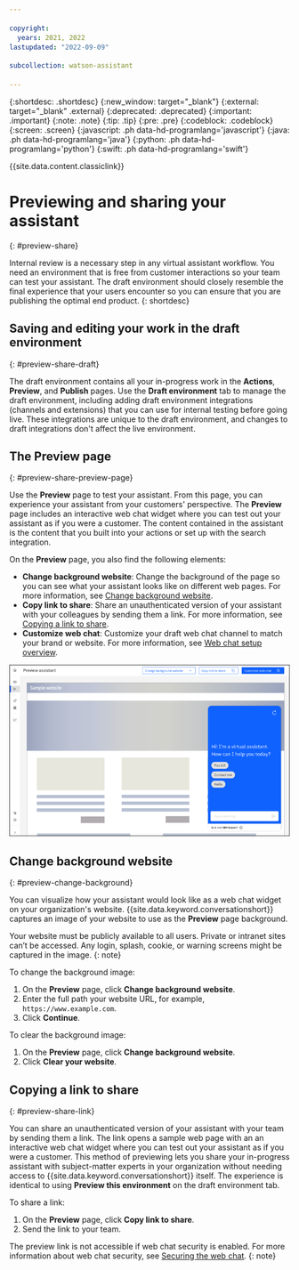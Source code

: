 ```yaml
---

copyright:
  years: 2021, 2022
lastupdated: "2022-09-09"

subcollection: watson-assistant

---
```


{:shortdesc: .shortdesc}
{:new_window: target="_blank"}
{:external: target="_blank" .external}
{:deprecated: .deprecated}
{:important: .important}
{:note: .note}
{:tip: .tip}
{:pre: .pre}
{:codeblock: .codeblock}
{:screen: .screen}
{:javascript: .ph data-hd-programlang='javascript'}
{:java: .ph data-hd-programlang='java'}
{:python: .ph data-hd-programlang='python'}
{:swift: .ph data-hd-programlang='swift'}

{{site.data.content.classiclink}}

# Previewing and sharing your assistant
{: #preview-share}

Internal review is a necessary step in any virtual assistant workflow. You need an environment that is free from customer interactions so your team can test your assistant. The draft environment should closely resemble the final experience that your users encounter so you can ensure that you are publishing the optimal end product.
{: shortdesc}

## Saving and editing your work in the draft environment
{: #preview-share-draft}

The draft environment contains all your in-progress work in the **Actions**, **Preview**, and **Publish** pages. Use the **Draft environment** tab to manage the draft environment, including adding draft environment integrations (channels and extensions) that you can use for internal testing before going live. These integrations are unique to the draft environment, and changes to draft integrations don't affect the live environment.

## The Preview page
{: #preview-share-preview-page}

Use the **Preview** page to test your assistant. From this page, you can experience your assistant from your customers' perspective. The **Preview** page includes an interactive web chat widget where you can test out your assistant as if you were a customer. The content contained in the assistant is the content that you built into your actions or set up with the search integration. 

On the **Preview** page, you also find the following elements:
- **Change background website**: Change the background of the page so you can see what your assistant looks like on different web pages. For more information, see [Change background website](#preview-change-background).
- **Copy link to share**: Share an unauthenticated version of your assistant with your colleagues by sending them a link. For more information, see [Copying a link to share](#preview-share-link).
- **Customize web chat**: Customize your draft web chat channel to match your brand or website. For more information, see [Web chat setup overview](/docs/watson-assistant?topic=watson-assistant-web-chat-config).

![Image of the Preview page](images/preview-page.png)

## Change background website
{: #preview-change-background}

You can visualize how your assistant would look like as a web chat widget on your organization's website. {{site.data.keyword.conversationshort}} captures an image of your website to use as the **Preview** page background. 

Your website must be publicly available to all users. Private or intranet sites can’t be accessed. Any login, splash, cookie, or warning screens might be captured in the image.
{: note}

To change the background image:

1. On the **Preview** page, click **Change background website**. 
1. Enter the full path your website URL, for example, `https://www.example.com`.
1. Click **Continue**.

To clear the background image:
1. On the **Preview** page, click **Change background website**. 
1. Click **Clear your website**.

## Copying a link to share
{: #preview-share-link}

You can share an unauthenticated version of your assistant with your team by sending them a link. The link opens a sample web page with an an interactive web chat widget where you can test out your assistant as if you were a customer. This method of previewing lets you share your in-progress assistant with subject-matter experts in your organization without needing access to {{site.data.keyword.conversationshort}} itself. The experience is identical to using **Preview this environment** on the draft environment tab.

To share a link:
1. On the **Preview** page, click **Copy link to share**.
1. Send the link to your team.

The preview link is not accessible if web chat security is enabled. For more information about web chat security, see [Securing the web chat](/docs/watson-assistant?topic=watson-assistant-web-chat-security).
{: note}

